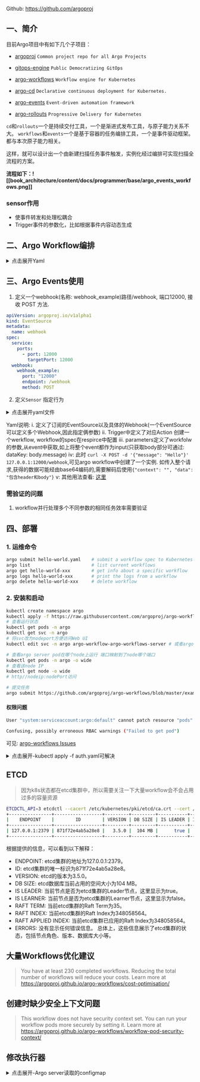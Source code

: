 Github: https://github.com/argoproj
## 一、简介
目前Argo项目中有如下几个子项目：
- [argoproj](https://github.com/argoproj/argopro) `Common project repo for all Argo Projects`
- [gitops-engine](https://github.com/argoproj/gitops-engine) `Public Democratizing GitOps`

- [argo-workflows](https://github.com/argoproj/argo-workflows) `Workflow engine for Kubernetes`
- [argo-cd](https://github.com/argoproj/argo-cd) `Declarative continuous deployment for Kubernetes.`
- [argo-events](https://github.com/argoproj/argo-events) `Event-driven automation framework`
- [argo-rollouts](https://github.com/argoproj/argo-rollouts) `Progressive Delivery for Kubernetes`

`cd`和`rollouts`一个是持续交付工具，一个是渐进式发布工具，与原子能力关系不大。
`workflows`和`events`一个是基于容器的任务编排工具，一个是事件驱动框架。都与本次原子能力相关。

这样，就可以设计出一个由新建扫描任务事件触发，实例化经过编排可实现扫描全流程的方案。

**流程如下：![[book_architecture/content/docs/programmer/base/argo_events_workfows.png]]**

### sensor作用
- 使事件转发和处理松耦合
- Trigger事件的参数化，比如根据事件内容动态生成
## 二、Argo Workflow编排
<details><summary>点击展开Yaml</summary>
<pre>
<code yaml>
apiVersion: argoproj.io/v1alpha1
kind: Workflow
metadata:
  generateName: coinflip-recursive-
spec:
  entrypoint: coinflip
  templates:
  - name: coinflip
    steps:
    - - name: flip-coin
        template: flip-coin
    - - name: heads
        template: heads
        when: "{{steps.flip-coin.outputs.result}} == heads"
      - name: tails
        template: coinflip
        when: "{{steps.flip-coin.outputs.result}} == tails"

  - name: flip-coin
    script:
      image: python:alpine3.6
      command: [python]
      source: |
        import random
        result = "heads" if random.randint(0,1) == 0 else "tails"
        print(result)

  - name: heads
    container:
      image: alpine:3.6
      command: [sh, -c]
      args: ["echo \"it was heads\""]
</code>
</pre></details>

## 三、Argo Events使用
1. 定义一个webhook(名称: webhook_example)路径/webhook, 端口12000, 接收 POST 方法.
```yaml
apiVersion: argoproj.io/v1alpha1
kind: EventSource
metadata:
  name: webhook
spec:
  service:
    ports:
      - port: 12000
        targetPort: 12000
  webhook:
    webhook_example:
      port: "12000"
      endpoint: /webhook
      method: POST
```
2. 定义`Sensor` 指定行为
<details><summary>点击展开yaml文件</summary>
<pre>
<code yaml>
apiVersion: argoproj.io/vlalpha1
kind: Sensor
metadata:
  name: webhook
spec:
  template:
    serviceAccountName: argo-events-sa
  dependencies # 订阅的事件
    - name: test-dep
      eventSourceName: webhook
      eventName: webhook_example
  triggers:
    - template
      name:webhook-workflow-triaae
      k8s: # 定义触发器为创建一个workflow资源
        group: argoproj.io
        version: vlalpha1
        resource: workflows
        operation: create
        source:
          resource:
            apiVersion: argoproj.io/vlalpha1
            kind: Workflow
            metadata:
              generateName: webhook-
            spec:
              entrypoint: whalesay
              arguments:
                parameters:
                - name: message
                  value: hello world
              templates:
              - name: whalesay
                serviceAccountName: argo-events-sa
                inputs:
                  parameters: # 参数替换
                  -name: message
                container:
                  image: docker/whalesay:latest
                  command:[cowsay]
                  args :["{{input.parameters.message}}"]
        parameters:
          - src:
            dependencyName: test-dep
	      dest: spec.arquments.parameters.0.value
</code></pre></details>

Yaml说明: 
		i. 定义了订阅的EventSource以及具体的Webhook(一个EventSource可以定义多个Webhook,因此指定俩参数)
		ii. Trigger中定义了对应Action 创建一个werkflow, workflow的spec在respirce中配置
		iii. parameters定义了workfolw的参数,从event中获取,如上将整个event都作为input(只获取body部分可通过: dataKey: body.message)
		iv: 此时 `curl -X POST -d '{"message": "Hello"}' 127.0.0.1:12000/webhook`,可见argo workflow中创建了一个实例. 如传入整个请求,获得的数据可能经由base64编码的,需要解码后使用`{"context": "", "data": "包含header和body"}`
		v: 其他用法查看: [这里](https://blog.51cto.com/u_15103028/2647114)
### 需验证的问题
1. workflow并行处理多个不同参数的相同任务效率需要验证

## 四、部署
### 1. 运维命令
```bash
argo submit hello-world.yaml    # submit a workflow spec to Kubernetes
argo list                       # list current workflows
argo get hello-world-xxx        # get info about a specific workflow
argo logs hello-world-xxx       # print the logs from a workflow
argo delete hello-world-xxx     # delete workflow
```
### 2. 安装和启动

```bash
kubectl create namespace argo
kubectl apply -f https://raw.githubusercontent.com/argoproj/argo-workflows/master/manifests/quick-start-postgres.yaml # 最全-精简安装看别的
# 查看运行状态
kubectl get pods -n argo
kubectl get svc -n argo
# 将svc改为nodeport方便访问Web UI
kubectl edit svc -n argo argo-workflow-argo-workflows-server # 或者argo-server 名字会变但是差不多这意思 进去手动将ClusterIP改为NodePort

# 查看argo server pod在哪个node上运行 端口映射到了node哪个端口
kubectl get pods -n argo -o wide
# 查看该node IP
kubectl get node -o wide
# http//nodeip:nodePort访问

# 提交任务
argo submit https://github.com/argoproj/argo-workflows/blob/master/examples/coinflip.yaml --watch -n argo # 将yaml下载下载执行为佳
```
#### 权限问题
```bash
User "system:serviceaccount:argo:default" cannot patch resource "pods" in API group "" in the namespace "argo": RBAC: role.rbac.authorization.k8s.io "argo-workflow" not found
```
```bash
Confusing, possibly erroneous RBAC warnings ("Failed to get pod")
```
可见: [argo-workflows Issues](https://github.com/argoproj/argo-workflows/issues/2228)
<details><summary>点击展开-kubectl apply -f auth.yaml可解决</summary>
<pre>
<code yaml>
---
apiVersion: rbac.authorization.k8s.io/v1
kind: Role
metadata:
  name: argo-invocation
  namespace: argo
rules:
- apiGroups:
  - "argoproj.io"
  resources:
  - "workflows"
  verbs:
  - get
  - list
  - watch
  - create
  - update
  - patch
  - delete
---
apiVersion: rbac.authorization.k8s.io/v1
kind: RoleBinding
metadata:
  name: default-default-invocation
  namespace: argo
roleRef:
  apiGroup: rbac.authorization.k8s.io
  kind: Role
  name: argo-invocation
subjects:
- kind: ServiceAccount
  name: default
  namespace: default # give workflows (as argo:default) permissions to run things # see https://github.com/argoproj/argo/blob/master/docs/workflow-rbac.md
---
apiVersion: rbac.authorization.k8s.io/v1
kind: Role
metadata:
  name: argo-workflow
  namespace: argo
rules: # pod get/watch is used to identify the container IDs of the current pod # pod patch is used to annotate the step's outputs back to controller (e.g. artifact location)
- apiGroups:
  - ""
  resources:
  - pods
  verbs:
  - get
  - watch
  - patch # logs get/watch are used to get the pods logs for script outputs, and for log archival
- apiGroups:
  - ""
  resources:
  - pods/log
  verbs:
  - get
  - watch
---
apiVersion: rbac.authorization.k8s.io/v1
kind: RoleBinding
metadata:
  name: argo-default-workflow
  namespace: argo
roleRef:
  apiGroup: rbac.authorization.k8s.io
  kind: Role
  name: argo-workflow
subjects:
- kind: ServiceAccount
  name: default
  namespace: argo
</code>
</pre></details>

## ETCD
>因为k8s状态都在etcd集群中，所以需要关注一下大量workflow会不会占用过多的容量资源
```sh
ETCDCTL_API=3 etcdctl --cacert /etc/kubernetes/pki/etcd/ca.crt --cert /etc/kubernetes/pki/etcd/healthcheck-client.crt --key /etc/kubernetes/pki/etcd/healthcheck-client.key  --write-out=table endpoint status
+----------------+------------------+---------+---------+-----------+------------+-----------+------------+--------------------+--------+
|    ENDPOINT    |        ID        | VERSION | DB SIZE | IS LEADER | IS LEARNER | RAFT TERM | RAFT INDEX | RAFT APPLIED INDEX | ERRORS |
+----------------+------------------+---------+---------+-----------+------------+-----------+------------+--------------------+--------+
| 127.0.0.1:2379 | 871f72e4ab5a28e8 |   3.5.0 |  104 MB |      true |      false |        35 |  348058564 |          348058564 |        |
+----------------+------------------+---------+---------+-----------+------------+-----------+------------+--------------------+--------+
```
根据提供的信息，可以看到以下解释：
- ENDPOINT: etcd集群的地址为127.0.0.1:2379。
- ID: etcd集群的唯一标识为871f72e4ab5a28e8。
- VERSION: etcd的版本为3.5.0。
- DB SIZE: etcd数据库当前占用的空间大小为104 MB。
- IS LEADER: 当前节点是否为etcd集群的Leader节点，这里显示为true。
- IS LEARNER: 当前节点是否为etcd集群的Learner节点，这里显示为false。
- RAFT TERM: 当前etcd集群的Raft Term为35。
- RAFT INDEX: 当前etcd集群的Raft Index为348058564。
- RAFT APPLIED INDEX: 当前etcd集群已应用的Raft Index为348058564。
- ERRORS: 没有显示任何错误信息。
总体上，这些信息展示了etcd集群的状态，包括节点角色、版本、数据库大小等。

## 大量Workflows优化建议
>You have at least 230 completed workflows. Reducing the total number of workflows will reduce your costs.
Learn more at https://argoproj.github.io/argo-workflows/cost-optimisation/


## 创建时缺少安全上下文问题
>This workflow does not have security context set. You can run your workflow pods more securely by setting it.
Learn more at https://argoproj.github.io/argo-workflows/workflow-pod-security-context/

## 修改执行器
<details><summary>点击展开-Argo server读取的configmap</summary>
<pre>
<code yaml>
apiVersion: v1
data:
  artifactRepository: |
    s3:
      bucket: argo
      # modify 根据实际修改
      endpoint: x.xxx:9000
      insecure: true
      accessKeySecret:
        name: my-minio-cred
        key: accesskey
      secretKeySecret:
        name: my-minio-cred
        key: secretkey
  containerRuntimeExecutor: emissary // docker这里切换Executor 有的特性需要emissary才能执行
  executor: |
    resources:
      requests:
        cpu: 10m
        memory: 64Mi
  links: |
    - name: Workflow Link
      scope: workflow
      url: http://logging-facility?namespace=${metadata.namespace}&workflowName=${metadata.name}&startedAt=${status.startedAt}&finishedAt=${status.finishedAt}
    - name: Pod Link
      scope: pod
      url: http://logging-facility?namespace=${metadata.namespace}&podName=${metadata.name}&startedAt=${status.startedAt}&finishedAt=${status.finishedAt}
    - name: Pod Logs Link
      scope: pod-logs
      url: http://logging-facility?namespace=${metadata.namespace}&podName=${metadata.name}&startedAt=${status.startedAt}&finishedAt=${status.finishedAt}
    - name: Event Source Logs Link
      scope: event-source-logs
      url: http://logging-facility?namespace=${metadata.namespace}&podName=${metadata.name}&startedAt=${status.startedAt}&finishedAt=${status.finishedAt}
    - name: Sensor Logs Link
      scope: sensor-logs
      url: http://logging-facility?namespace=${metadata.namespace}&podName=${metadata.name}&startedAt=${status.startedAt}&finishedAt=${status.finishedAt}
  metricsConfig: |
    enabled: true
    path: /metrics
    port: 9090
  namespaceParallelism: "200" // 单个nm下最大工作流并发数
  persistence: |
    connectionPool:
      maxIdleConns: 100
      maxOpenConns: 0
      connMaxLifetime: 0s
    nodeStatusOffLoad: true
    archive: true
    archiveTTL: 7d
    # modify 根据实际修改，需要为argo创建单独的数据库，并修改下方的host. port. database 三个配置
    postgresql:
      host: xx-base-postgresql.ez-plus
      port: 5432
      database: postgres
      tableName: argo_workflows
      userNameSecret:
        name: argo-postgres-config
        key: username
      passwordSecret:
        name: argo-postgres-config
        key: password
  retentionPolicy: |
    completed: 10
    failed: 3
    errored: 3
kind: ConfigMap
metadata:
  annotations:
    meta.helm.sh/release-name: argo
    meta.helm.sh/release-namespace: argo
  labels:
    app.kubernetes.io/managed-by: Helm
  name: workflow-controller-configmap
  namespace: argo
</code>
</pre></details>
